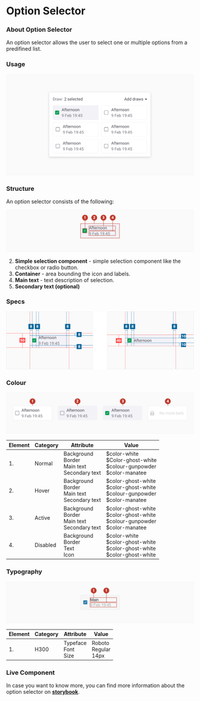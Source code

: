# Option Selector 



### About Option Selector

An option selector allows the user to select one or multiple options from a predifined list.



### Usage 

![checkboxButtonUsage](media/selector-usage.png)



### Structure

An option selector consists of the following:

![checkboxButtonUsage](media/selector-struture.png)

2. **Simple selection component** - simple selection component like the checkbox or radio button.
2. **Container** - area bounding the icon and labels.
3. **Main text** - text description of selection.
4. **Secondary text (optional)**



### Specs

![checkboxButtonUsage](media/selector-specs.png)



### Colour

![checkboxButtonUsage](./media/selector.png)

| Element | Category | Attribute                                                 | Value                                                        |
| ------- | -------- | --------------------------------------------------------- | ------------------------------------------------------------ |
| 1.      | Normal   | Background<br />Border<br />Main text<br />Secondary text | \$color-white<br />\$​Color-ghost-white<br />\$colour-gunpowder<br />\$color-manatee |
| 2.      | Hover    | Background<br />Border<br />Main text<br />Secondary text | \$color-ghost-white<br />\$color-ghost-white<br />\$colour-gunpowder<br />\$color-manatee |
| 3.      | Active   | Background<br />Border<br />Main text<br />Secondary text | \$color-ghost-white<br />\$color-ghost-white<br />\$colour-gunpowder<br />\$color-manatee |
| 4.      | Disabled | Background<br />Border<br />Text<br />Icon                | \$color-white<br />\$color-ghost-white<br />\$color-ghost-white<br />\$color-ghost-white |



### Typography

![checkboxButtonUsage](media/selector-typography.png)

| Element | Category | Attribute                    | Value                         |
| ------- | -------- | ---------------------------- | ----------------------------- |
| 1.      | H300     | Typeface<br />Font<br />Size | Roboto<br />Regular<br />14px |



### Live Component 

In case you want to know more, you can find more information about the option selector on **[storybook](http://abacus.sct.dev.betfair/docs/#/)**.
